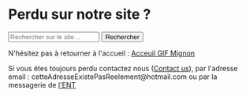 
<html lang="fr">
    <head>
        <meta charset="utf-8">
        <title>GifMignon/Help</title>
        <link rel="icon" type="image/png" sizes="16x16" href="https://lh3.googleusercontent.com/proxy/p2Py6H9WxxxjuUxtelVodHTs1c8b_lOJ1pIQTIq07s4lLAzo-icJBoFF_-yLO6e4_p5UbG4k4KHaaU0I1VbId5CsayqisW6ftjvaI42sMk0EYi5p4SQ">
    </head>

  <body>
        <h1>Perdu sur notre site ?</h1>
<form>
<input type="text" id="input" name="input" placeholder="Rechercher sur le site…">
<input type="button" id="bouton" value="Rechercher" onclick="controle()">
</form>
    <p></p>
    <p>N'hésitez pas à retourner à l'accueil : <a href="https://nsi-team.github.io/GIF_mignon/">Acceuil GIF Mignon</a>
    <p></p>
    <p>Si vous êtes toujours perdu contactez nous (<a href="https://nsi-team.github.io/Contact_Us/">Contact us</a>), par l'adresse email : cetteAdresseExistePasReelement@hotmail.com ou par la messagerie de <a href="https://rene-gosse.mon-ent-occitanie.fr/"> l'ENT</a>
<script src="script.js"></script>
